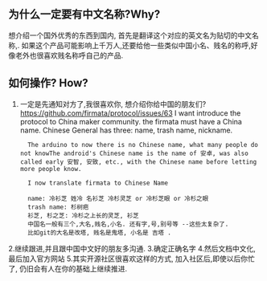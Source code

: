 
## 为什么一定要有中文名称?Why?

想介绍一个国外优秀的东西到国内, 首先是翻译这个对应的英文名为贴切的中文名称,.
如果这个产品可能影响上千万人,还要给他一些类似中国小名、贱名的称呼,好像老外也很喜欢贱名称呼自己的产品.


## 如何操作? How?
 
 1. 一定是先通知对方了,我很喜欢你, 想介绍你给中国的朋友们?  https://github.com/firmata/protocol/issues/63
          I want introduce the protocol to China maker community. the firmata must have a China name. Chinese General has three: name, trash name, nickname.
          
          The arduino to now there is no Chinese name, what many people do not knowThe android's Chinese name is the name of 安卓, was also called early 安智, 安致, etc., with the Chinese name before letting more people know.
          
          I now translate firmata to Chinese Name
          
          name: 冷衫芝 姓冷 名衫芝 冷杉灵芝 or 冷杉芝眼 or 冷杉之眼
          trash name: 杉树疤
          衫芝, 杉之芝: 冷杉之上长的灵芝, 衫芝
          中国名一般有三个,大名,贱名,小名. 还有字,号,别号等 --这些太复杂了. 
          比如git的大名是改塔, 贱名是鬼塔, 小名是 吉塔 .
          
  2.继续跟进,并且跟中国中文好的朋友多沟通.
  3.确定正确名字
  4.然后文档中文化, 最后加入官方网站
  5.其实开源社区很喜欢这样的方式, 加入社区后,即使以后你忙了, 仍旧会有人在你的基础上继续推进.
